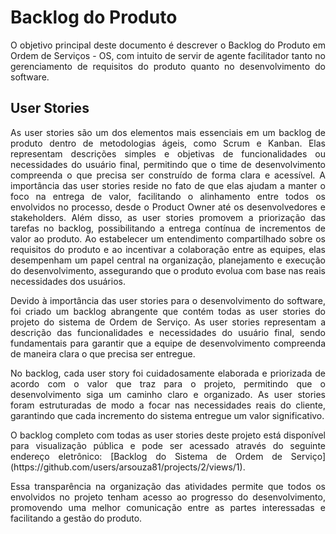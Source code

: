 # Backlog do Produto

<p align = justify>O objetivo principal deste documento é descrever o Backlog do Produto em Ordem de Serviços - OS, com intuito de servir de agente facilitador tanto no gerenciamento de requisitos do produto quanto no desenvolvimento do software.</p>

## User Stories

<p align = justify>As user stories são um dos elementos mais essenciais em um backlog de produto dentro de metodologias ágeis, como Scrum e Kanban. Elas representam descrições simples e objetivas de funcionalidades ou necessidades do usuário final, permitindo que o time de desenvolvimento compreenda o que precisa ser construído de forma clara e acessível. A importância das user stories reside no fato de que elas ajudam a manter o foco na entrega de valor, facilitando o alinhamento entre todos os envolvidos no processo, desde o Product Owner até os desenvolvedores e stakeholders. Além disso, as user stories promovem a priorização das tarefas no backlog, possibilitando a entrega contínua de incrementos de valor ao produto. Ao estabelecer um entendimento compartilhado sobre os requisitos do produto e ao incentivar a colaboração entre as equipes, elas desempenham um papel central na organização, planejamento e execução do desenvolvimento, assegurando que o produto evolua com base nas reais necessidades dos usuários.</p>
  
<p align = justify>Devido à importância das user stories para o desenvolvimento do software, foi criado um backlog abrangente que contém todas as user stories do projeto do sistema de Ordem de Serviço. As user stories representam a descrição das funcionalidades e necessidades do usuário final, sendo fundamentais para garantir que a equipe de desenvolvimento compreenda de maneira clara o que precisa ser entregue.</p>

<p align = justify>No backlog, cada user story foi cuidadosamente elaborada e priorizada de acordo com o valor que traz para o projeto, permitindo que o desenvolvimento siga um caminho claro e organizado. As user stories foram estruturadas de modo a focar nas necessidades reais do cliente, garantindo que cada incremento do sistema entregue um valor significativo.</p>

<p align = justify>O backlog completo com todas as user stories deste projeto está disponível para visualização pública e pode ser acessado através do seguinte endereço eletrônico: [Backlog do Sistema de Ordem de Serviço](https://github.com/users/arsouza81/projects/2/views/1).</p>

<p align = justify>Essa transparência na organização das atividades permite que todos os envolvidos no projeto tenham acesso ao progresso do desenvolvimento, promovendo uma melhor comunicação entre as partes interessadas e facilitando a gestão do produto.</p>
